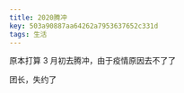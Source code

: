 ```yaml
---
title: 2020腾冲
key: 503a90887aa64262a7953637652c331d
tags: 生活
---
```


原本打算 3 月初去腾冲，由于疫情原因去不了了

团长，失约了

<!--more-->